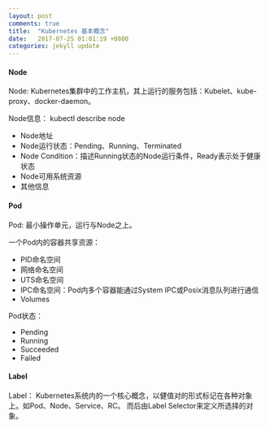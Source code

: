 ```yaml
---
layout: post
comments: true
title:  "Kubernetes 基本概念"
date:   2017-07-25 01:01:19 +0800
categories: jekyll update
---
```


#### Node

Node: Kubernetes集群中的工作主机，其上运行的服务包括：Kubelet、kube-proxy、docker-daemon。

Node信息： kubectl describe node <node-name>
* Node地址
* Node运行状态：Pending、Running、Terminated
* Node Condition：描述Running状态的Node运行条件，Ready表示处于健康状态
* Node可用系统资源
* 其他信息

#### Pod

Pod: 最小操作单元，运行与Node之上。

一个Pod内的容器共享资源：
* PID命名空间
* 网络命名空间
* UTS命名空间
* IPC命名空间：Pod内多个容器能通过System IPC或Posix消息队列进行通信
* Volumes

Pod状态：
* Pending
* Running
* Succeeded
* Failed

#### Label

Label： Kubernetes系统内的一个核心概念，以健值对的形式标记在各种对象上。如Pod、Node、Service、RC。
而后由Label Selector来定义所选择的对象。
